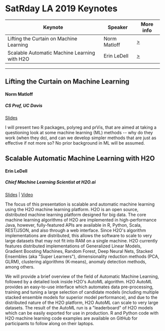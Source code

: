 # SatRday LA 2019 Keynotes

Keynote | Speaker | More info
------------------------------------|------------------------|--------
Lifting the Curtain on Machine Learning | Norm Matloff | [>](#Lifting-the-Curtain-on-Machine-Learning)
Scalable Automatic Machine Learning with H2O | Erin LeDell | [>](#Scalable-Automatic-Machine-Learning-with-H2O)
---

## Lifting the Curtain on Machine Learning
#### Norm Matloff
##### CS Prof, UC Davis
[Slides](http://heather.cs.ucdavis.edu/satrday.pdf)

I will present two R packages, polyreg and prVis, that are aimed at taking a questioning look at some machine learning (ML) methods -- why do they work (when they do), and can we develop simpler methods that are just as effective if not more so?  No prior background in ML will be assumed.

## Scalable Automatic Machine Learning with H2O
#### Erin LeDell
##### Chief Machine Learning Scientist at H2O.ai
[Slides](https://github.com/satRdays/losangeles/blob/master/2019/slides/07Keynote-ErinLeDell-h2o_automl_satRdays_la_march2019.pdf) | 
[Video](https://youtu.be/A3EmOgpoG60)

The focus of this presentation is scalable and automatic machine learning using the H2O machine learning platform.  H2O is an open source, distributed machine learning platform designed for big data.  The core machine learning algorithms of H2O are implemented in high-performance Java, however, fully-featured APIs are available in R, Python, Scala, REST/JSON, and also through a web interface. Since H2O's algorithm implementations are distributed, this allows the software to scale to very large datasets that may not fit into RAM on a single machine. H2O currently features distributed implementations of Generalized Linear Models, Gradient Boosting Machines, Random Forest, Deep Neural Nets, Stacked Ensembles (aka "Super Learners"), dimensionality reduction methods (PCA, GLRM), clustering algorithms (K-means), anomaly detection methods, among others.

We will provide a brief overview of the field of Automatic Machine Learning, followed by a detailed look inside H2O's AutoML algorithm.  H2O AutoML provides an easy-to-use interface which automates data pre-processing, training and tuning a large selection of candidate models (including multiple stacked ensemble models for superior model performance), and due to the distributed nature of the H2O platform, H2O AutoML can scale to very large datasets.  The result of the AutoML run is a "leaderboard" of H2O models which can be easily exported for use in production.  R and Python code with H2O machine learning code examples are available on GitHub for participants to follow along on their laptops. 
